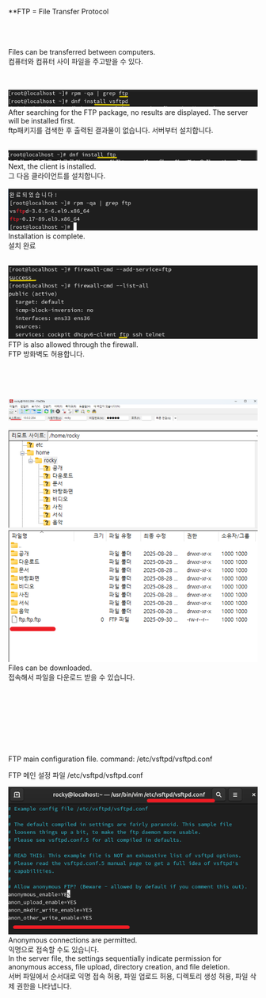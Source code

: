 **FTP = File Transfer Protocol
<br>
<br>

<br>
<Br>
Files can be transferred between computers.<br>
컴퓨터와 컴퓨터 사이 파일을 주고받을 수 있다.<br>
<br>
<Br>


![image break](../Pictur/step3/ftp1.png)<br>
After searching for the FTP package, no results are displayed. The server will be installed first.<br>
ftp패키지를 검색한 후 출력된 결과물이 없습니다. 서버부터 설치합니다.<br>
<br>





![image break](../Pictur/step3/ftp2.png)<br>
Next, the client is installed.<br>
그 다음 클라이언트를 설치합니다.<br>
<br>
![image break](../Pictur/step3/ftp3.png)<br>
Installation is complete.<br>
설치 완료<br>
<br>


![image break](../Pictur/step3/ftp4.png)<br>
FTP is also allowed through the firewall.<br>
FTP 방화벽도 허용합니다.<br>
<br>
<br>
<Br>
<Br>





![image break](../Pictur/step3/ftp5.png)

![image break](../Pictur/step3/ftp6.png)<br>
Files can be downloaded.<br>
접속해서 파일을 다운로드 받을 수 있습니다. 


<br>
<br>
<br>

<br>
<br>
<br>
<Br>


FTP main configuration file. command: /etc/vsftpd/vsftpd.conf

FTP 메인 설정 파일 /etc/vsftpd/vsftpd.conf

![image break](../Pictur/step3/ftp8.png)<br>
Anonymous connections are permitted.<br>
익명으로 접속할 수도 있습니다.<br>
In the server file, the settings sequentially indicate permission for anonymous access, file upload, directory creation, and file deletion.<br>
서버 파일에서 순서대로 익명 접속 허용, 파일 업로드 허용, 디렉토리 생성 허용, 파일 삭제 권한을 나타냅니다.
